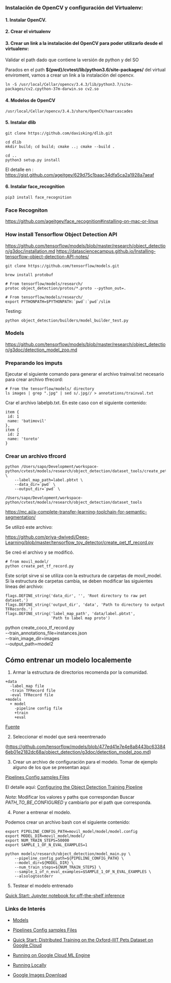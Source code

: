 
### Instalación de OpenCV y configuración del Virtualenv:

#### 1. Instalar OpenCV.

#### 2. Crear el virtualenv

#### 3. Crear un link a la instalación del OpenCV para poder utilizarlo desde el virtualenv:

Validar el path dado que contiene la versión de python y del SO

Parados en el path **${pwd}/cvtest/lib/python3.6/site-packages/** del virtual enviroment, vamos a crear un link a la instalación del opencv.


```
ln -S /usr/local/Cellar/opencv/3.4.3/lib/python3.7/site-packages/cv2.cpython-37m-darwin.so cv2.so
```

#### 4. Modelos de OpenCV

```
/usr/local/Cellar/opencv/3.4.3/share/OpenCV/haarcascades
```


#### 5. Instalar dlib

```
git clone https://github.com/davisking/dlib.git

cd dlib
mkdir build; cd build; cmake ..; cmake --build .

cd ..
python3 setup.py install
```

El detalle en : https://gist.github.com/ageitgey/629d75c1baac34dfa5ca2a1928a7aeaf


#### 6. Instalar face_recognition

```
pip3 install face_recognition
```

### Face Recogniton

https://github.com/ageitgey/face_recognition#installing-on-mac-or-linux



### How install Tensorflow Object Detection API

https://github.com/tensorflow/models/blob/master/research/object_detection/g3doc/installation.md
https://datasciencecampus.github.io/Installing-tensorflow-object-detection-API-notes/

```
git clone https://github.com/tensorflow/models.git
```
```
brew install protobuf
```

```
# From tensorflow/models/research/
protoc object_detection/protos/*.proto --python_out=.
```

```
# From tensorflow/models/research/
export PYTHONPATH=$PYTHONPATH:`pwd`:`pwd`/slim
```
Testing:

```
python object_detection/builders/model_builder_test.py
```


### Models

https://github.com/tensorflow/models/blob/master/research/object_detection/g3doc/detection_model_zoo.md



### Preparando los imputs

Ejecutar el siguiente comando para generar el archivo trainval.txt necesario para crear archivo tfrecord:

```
# From the tensorflow/models/ directory
ls images | grep ".jpg" | sed s/.jpg// > annotations/trainval.txt
```

Crar el archivo labelpb.txt. En este caso con el siguiente contenido:

```
item {
 id: 1
 name: 'batimovil'
},
item {
 id: 2
 name: 'toreto'
}
```

### Crear un archivo tfrcord

```
python /Users/sapo/Development/workspace-python/cvtest/models/research/object_detection/dataset_tools/create_pet_tf_record.py \
    --label_map_path=label.pbtxt \
    --data_dir=`pwd` \
    --output_dir=`pwd` \
```

```
/Users/sapo/Development/workspace-python/cvtest/models/research/object_detection/dataset_tools
```

https://mc.ai/a-complete-transfer-learning-toolchain-for-semantic-segmentation/


Se utilizó este archivo:

https://github.com/priya-dwivedi/Deep-Learning/blob/master/tensorflow_toy_detector/create_pet_tf_record.py

Se creó el archivo y se modificó.

```
# from movil_model/
python create_pet_tf_record.py 
```
Este script sirve si se utiliza con la estructura de carpetas de movil_model.
Si la estructura de carpetas cambia, se deben modificar las siguientes líneas del archivo:

```
flags.DEFINE_string('data_dir', '', 'Root directory to raw pet dataset.')
flags.DEFINE_string('output_dir', 'data', 'Path to directory to output TFRecords.')
flags.DEFINE_string('label_map_path', 'data/label.pbtxt',
                    'Path to label map proto')
```


python create_coco_tf_record.py \
    --train_annotations_file=instances.json \
    --train_image_dir=images \
    --output_path=model2




## Cómo entrenar un modelo localemente

1. Armar la estructura de directorios recomenda por la comunidad. 

```
+data
  -label_map file
  -train TFRecord file
  -eval TFRecord file
+models
  + model
    -pipeline config file
    +train
    +eval
```    

[Fuente](https://github.com/tensorflow/models/blob/master/research/object_detection/g3doc/running_locally.md)


2. Seleccionar el model que será reeentrenado

(https://github.com/tensorflow/models/blob/477ed41e7e4e8a8443bc633846eb01e2182dc68a/object_detection/g3doc/detection_model_zoo.md)

3. Crear un archivo de configuración para el modelo. Tomar de ejemplo alguno de los que se presentan aqui:

[Pipelines Config samples Files](https://github.com/tensorflow/models/tree/master/research/object_detection/samples/configs)

El detalle aquí:
[Configuring the Object Detection Training Pipeline](https://github.com/tensorflow/models/blob/master/research/object_detection/g3doc/configuring_jobs.md)

*Nota*: Modificar los valores y paths que correspondan
Buscar *PATH_TO_BE_CONFIGURED* y cambiarlo por el path que corresponda.

4. Poner a entrenar el modelo.

Podemos crear un archivo bash con el siguiente contenido:

```
export PIPELINE_CONFIG_PATH=movil_model/model/model.config
export MODEL_DIR=movil_model/model/
export NUM_TRAIN_STEPS=50000
export SAMPLE_1_OF_N_EVAL_EXAMPLES=1

python models/research/object_detection/model_main.py \
    --pipeline_config_path=${PIPELINE_CONFIG_PATH} \
    --model_dir=${MODEL_DIR} \
    --num_train_steps=${NUM_TRAIN_STEPS} \
    --sample_1_of_n_eval_examples=$SAMPLE_1_OF_N_EVAL_EXAMPLES \
    --alsologtostderr
```

5. Testear el modelo entrenado

[Quick Start: Jupyter notebook for off-the-shelf inference](https://github.com/tensorflow/models/blob/master/research/object_detection/g3doc/running_notebook.md)


### Links de Interés


* [Models](https://github.com/tensorflow/models/blob/master/research/object_detection/g3doc/detection_model_zoo.md)

* [Pipelines Config samples Files](https://github.com/tensorflow/models/tree/master/research/object_detection/samples/configs)

* [Quick Start: Distributed Training on the Oxford-IIIT Pets Dataset on Google Cloud](https://github.com/tensorflow/models/blob/master/research/object_detection/g3doc/running_pets.md)

* [Running on Google Cloud ML Engine](https://github.com/tensorflow/models/blob/master/research/object_detection/g3doc/running_on_cloud.md)

* [Running Locally](https://github.com/tensorflow/models/blob/master/research/object_detection/g3doc/running_locally.md)

* [Google Images Download](https://github.com/hardikvasa/google-images-download)